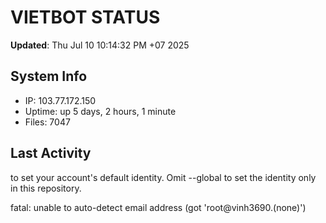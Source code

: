 # VIETBOT STATUS
**Updated**: Thu Jul 10 10:14:32 PM +07 2025

## System Info
- IP: 103.77.172.150
- Uptime: up 5 days, 2 hours, 1 minute
- Files: 7047

## Last Activity

to set your account's default identity.
Omit --global to set the identity only in this repository.

fatal: unable to auto-detect email address (got 'root@vinh3690.(none)')
